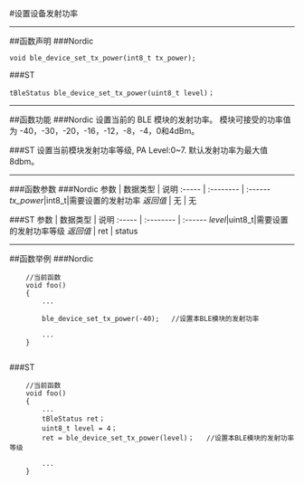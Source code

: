 #设置设备发射功率
***
##函数声明
###Nordic
```
void ble_device_set_tx_power(int8_t tx_power);
```

###ST
```
tBleStatus ble_device_set_tx_power(uint8_t level)；
```

***
##函数功能
###Nordic
设置当前的 BLE 模块的发射功率。
模块可接受的功率值为 -40，-30，-20，-16，-12，-8，-4，0和4dBm。  

###ST
设置当前模块发射功率等级, PA Level:0~7.
默认发射功率为最大值8dbm。  

***
###函数参数
###Nordic
参数    | 数据类型   | 说明
:----- | :-------- | :------
*tx_power*|int8_t|需要设置的发射功率
*返回值*  | 无    | 无

###ST
参数    | 数据类型   | 说明
:----- | :-------- | :------
*level*|uint8_t|需要设置的发射功率等级
*返回值*  | ret    | status

***
##函数举例
###Nordic
```
	//当前函数
	void foo()
	{
		...
		
		ble_device_set_tx_power(-40);	//设置本BLE模块的发射功率
				
		...
	}
	
```

###ST
```
	//当前函数
	void foo()
	{
		...
		tBleStatus ret；
		uint8_t level = 4；
		ret = ble_device_set_tx_power(level)；	//设置本BLE模块的发射功率等级
				
		...
	}
```	
